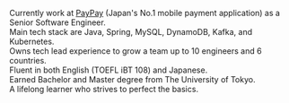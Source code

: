 Currently work at [PayPay](https://about.paypay.ne.jp/career/en/) (Japan's No.1 mobile payment application) as a Senior Software Engineer.  
Main tech stack are Java, Spring, MySQL, DynamoDB, Kafka, and Kubernetes.  
Owns tech lead experience to grow a team up to 10 engineers and 6 countries.  
Fluent in both English (TOEFL iBT 108) and Japanese.  
Earned Bachelor and Master degree from The University of Tokyo.  
A lifelong learner who strives to perfect the basics.
